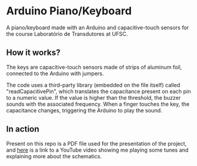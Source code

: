 # Arduino Piano/Keyboard
A piano/keyboard made with an Arduino and capacitive-touch sensors for the course Laboratório de Transdutores at UFSC.

## How it works?
The keys are capacitive-touch sensors made of strips of aluminum foil, connected to the Arduino with jumpers.

The code uses a third-party library (embedded on the file itself) called "readCapacitivePin", which translates the capacitance present on each pin to a numeric value. If the value is higher than the threshold, the buzzer sounds with the associated frequency. When a finger touches the key, the capacitance changes, triggering the Arduino to play the sound.

## In action

Present on this repo is a PDF file used for the presentation of the project, and [here](https://youtu.be/3rInVPDhtQo) is a link to a YouTube video showing me playing some tunes and explaining more about the schematics.
